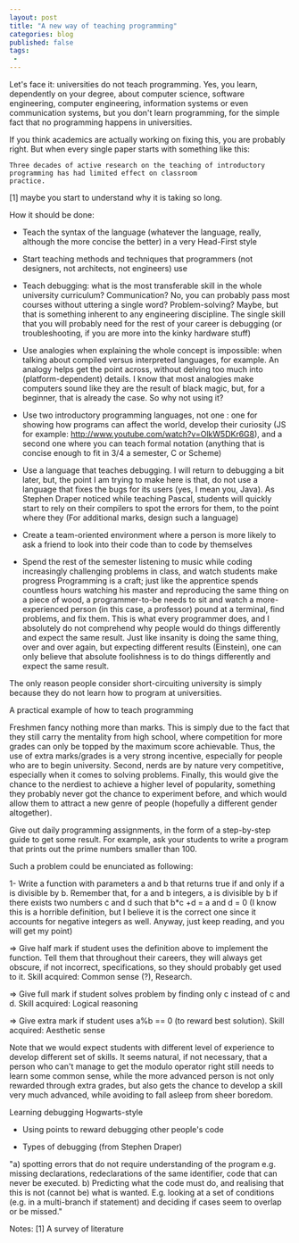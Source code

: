 ```yaml
---
layout: post
title: "A new way of teaching programming"
categories: blog
published: false
tags:
 -
---
```


Let's face it: universities do not teach programming. Yes, you learn, dependently on your degree, about computer science, software engineering, computer engineering, information systems or even communication systems, but you don't learn programming, for the simple fact that no programming happens in universities.

If you think academics are actually working on fixing this, you are probably right. But when every single paper starts with something like this:

    Three decades of active research on the teaching of introductory
    programming has had limited effect on classroom
    practice.

[1]
maybe you start to understand why it is taking so long.

How it should be done:

- Teach the syntax of the language (whatever the language, really, although the more concise the better) in a very Head-First style

- Start teaching methods and techniques that programmers (not designers, not architects, not engineers) use

- Teach debugging: what is the most transferable skill in the whole university curriculum? Communication? No, you can probably pass most courses without uttering a single word? Problem-solving? Maybe, but that is something inherent to any engineering discipline. The single skill that you will probably need for the rest of your career is debugging (or troubleshooting, if you are more into the kinky hardware stuff)

- Use analogies when explaining the whole concept is impossible: when talking about compiled versus interpreted languages, for example. An analogy helps get the point across, without delving too much into (platform-dependent) details. I know that most analogies make computers sound like they are the result of black magic, but, for a beginner, that is already the case. So why not using it?
- Use two introductory programming languages, not one : one for showing how programs can affect the world, develop their curiosity (JS for example: http://www.youtube.com/watch?v=OlkW5DKr6G8), and a second one where you can teach formal notation (anything that is concise enough to fit in 3/4 a semester, C or Scheme)

- Use a language that teaches debugging. I will return to debugging a bit later, but, the point I am trying to make here is that, do not use a language that fixes the bugs for its users (yes, I mean you, Java). As Stephen Draper noticed while teaching Pascal, students will quickly start to rely on their compilers to spot the errors for them, to the point where they  (For additional marks, design such a language)

- Create a team-oriented environment where a person is more likely to ask a friend to look into their code than to code by themselves

- Spend the rest of the semester listening to music while coding increasingly challenging problems in class, and watch students make progress
Programming is a craft; just like the apprentice spends countless hours watching his master and reproducing the same thing on a piece of wood, a programmer-to-be needs to sit and watch a more-experienced person (in this case, a professor) pound at a terminal, find problems, and fix them. This is what every programmer does, and I absolutely do not comprehend why people would do things differently and expect the same result. Just like insanity is doing the same thing, over and over again, but expecting different results (Einstein), one can only believe that absolute foolishness is to do things differently and expect the same result.

The only reason people consider short-circuiting university is simply because they do not learn how to program at universities.

A practical example of how to teach programming

Freshmen fancy nothing more than marks. This is simply due to the fact that they still carry the mentality from high school, where competition for more grades can only be topped by the maximum score achievable. Thus, the use of extra marks/grades is a very strong incentive, especially for people who are to begin university. Second, nerds are by nature very competitive, especially when it comes to solving problems. Finally, this would give the chance to the nerdiest to achieve a higher level of popularity, something they probably never got the chance to experiment before, and which would allow them to attract a new genre of people (hopefully a different gender altogether).

Give out daily programming assignments, in the form of a step-by-step guide to get some result. For example, ask your students to write a program that prints out the prime numbers smaller than 100.

Such a problem could be enunciated as following:

1- Write a function with parameters a and b that returns true if and only if a is divisible by b. Remember that, for a and b integers, a is divisible by b if there exists two numbers c and d such that b*c +d = a and d = 0 (I know this is a horrible definition, but I believe it is the correct one since it accounts for negative integers as well. Anyway, just keep reading, and you will get my point)

=> Give half mark if student uses the definition above to implement the function. Tell them that throughout their careers, they will always get obscure, if not incorrect, specifications, so they should probably get used to it. Skill acquired: Common sense (?), Research.

=> Give full mark if student solves problem by finding only c instead of c and d. Skill acquired: Logical reasoning

=> Give extra mark if student uses a%b == 0 (to reward best solution). Skill acquired: Aesthetic sense

Note that we would expect students with different level of experience to develop different set of skills. It seems natural, if not necessary, that a person who can't manage to get the modulo operator right still needs to learn some common sense, while the more advanced person is not only rewarded through extra grades, but also gets the chance to develop a skill very much advanced, while avoiding to fall asleep from sheer boredom.

Learning debugging Hogwarts-style

- Using points to reward debugging other people's code

- Types of debugging (from Stephen Draper)

"a) spotting errors that do not require understanding of the program e.g. missing declarations, redeclarations of the same identifier, code that can never be executed. b) Predicting what the code must do, and realising that this is not (cannot be) what is wanted. E.g. looking at a set of conditions (e.g. in a multi-branch if statement) and deciding if cases seem to overlap or be missed."

Notes:
[1] A survey of literature